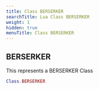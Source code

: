 ```yaml
---
title: Class BERSERKER
searchTitle: Lua Class BERSERKER
weight: 1
hidden: true
menuTitle: Class BERSERKER
---
```

## BERSERKER

This represents a BERSERKER Class
```lua
Class.BERSERKER
```